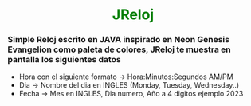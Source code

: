 <h1 align="center" style="color:green">JReloj</h>
<br/>
<h3>Simple Reloj escrito en JAVA inspirado en Neon Genesis Evangelion como paleta de colores, JReloj te muestra en pantalla los siguientes datos</h3>

* Hora con el siguiente formato -> Hora:Minutos:Segundos AM/PM
* Dia -> Nombre del dia en INGLES (Monday, Tuesday, Wednesday..)
* Fecha -> Mes en INGLES, Dia numero, Año a 4 digitos ejemplo 2023


